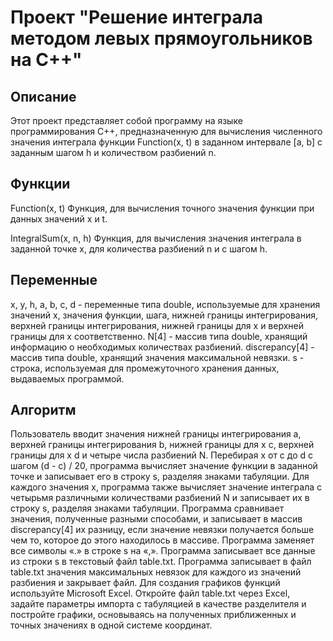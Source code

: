 # Проект "Решение интеграла методом левых прямоугольников на C++"

## Описание
Этот проект представляет собой программу на языке программирования C++, предназначенную для вычисления численного значения интеграла функции Function(x, t) в заданном интервале [a, b] с заданным шагом h и количеством разбиений n.

## Функции

Function(x, t)
Функция, для вычисления точного значения функции при данных значений x и t.

IntegralSum(x, n, h)
Функция, для вычисления  значения интеграла в заданной точке х, для количества разбиений n и с шагом h.

## Переменные
x, y, h, a, b, c, d - переменные типа double, используемые для хранения значений x, значения функции, шага, нижней границы интегрирования, верхней границы интегрирования, нижней границы для x и верхней границы для x соответственно.
N[4] - массив типа double, хранящий информацию о необходимых количествах разбиений.
discrepancy[4] - массив типа double, хранящий значения максимальной невязки.
s - строка, используемая для промежуточного хранения данных, выдаваемых программой.

## Алгоритм
Пользователь вводит значения нижней границы интегрирования a, верхней границы интегрирования b, нижней границы для x c, верхней границы для x d и четыре числа разбиений N.
Перебирая x от c до d с шагом (d - c) / 20, программа вычисляет значение функции в заданной точке и записывает его в строку s, разделяя знаками табуляции.
Для каждого значения x, программа также вычисляет значение интеграла с четырьмя различными количествами разбиений N и записывает их в строку s, разделяя знаками табуляции.
Программа сравнивает значения, полученные разными способами, и записывает в массив discrepancy[4] их разницу, если значение невязки получается больше чем то, которое до этого находилось в массиве.
Программа заменяет все символы «.» в строке s на «,».
Программа записывает все данные из строки s в текстовый файл table.txt.
Программа записывает в файл table.txt значения максимальных невязок для каждого из значений разбиения и закрывает файл.
Для создания графиков функций используйте Microsoft Excel. Откройте файл table.txt через Excel, задайте параметры импорта с табуляцией в качестве разделителя и постройте графики, основываясь на полученных приближенных и точных значениях в одной системе координат.
